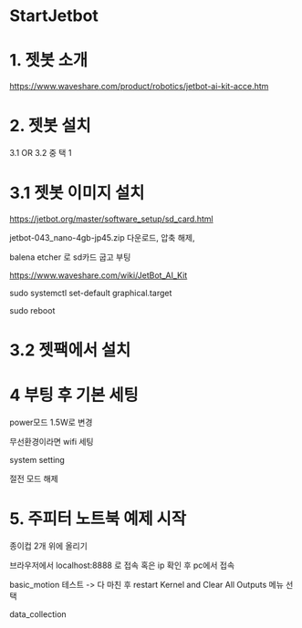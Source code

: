 # StartJetbot

# 1. 젯봇 소개

https://www.waveshare.com/product/robotics/jetbot-ai-kit-acce.htm

# 2. 젯봇 설치 

3.1 OR 3.2 중 택 1

# 3.1 젯봇 이미지 설치

https://jetbot.org/master/software_setup/sd_card.html

jetbot-043_nano-4gb-jp45.zip 다운로드, 압축 해제,

balena etcher 로 sd카드 굽고 부팅

https://www.waveshare.com/wiki/JetBot_AI_Kit

sudo systemctl set-default graphical.target

sudo reboot

# 3.2 젯팩에서 설치

# 4 부팅 후 기본 세팅

power모드 1.5W로 변경

무선환경이라면 wifi 세팅

system setting

절전 모드 해제


# 5. 주피터 노트북 예제 시작

종이컵 2개 위에 올리기

브라우저에서 localhost:8888 로 접속
혹은 ip 확인 후 pc에서 접속

basic_motion 테스트
-> 다 마친 후 restart Kernel and Clear All Outputs 메뉴 선택

data_collection
